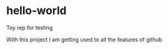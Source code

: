 # hello-world
Toy rep for testing

With this project I am getting used to all the features of github
